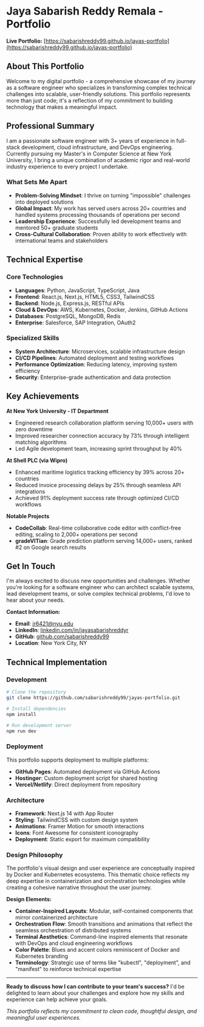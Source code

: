 # Jaya Sabarish Reddy Remala - Portfolio

**Live Portfolio:** [https://sabarishreddy99.github.io/jayas-portfolio](https://sabarishreddy99.github.io/jayas-portfolio)

## About This Portfolio

Welcome to my digital portfolio - a comprehensive showcase of my journey as a software engineer who specializes in transforming complex technical challenges into scalable, user-friendly solutions. This portfolio represents more than just code; it's a reflection of my commitment to building technology that makes a meaningful impact.

## Professional Summary

I am a passionate software engineer with 3+ years of experience in full-stack development, cloud infrastructure, and DevOps engineering. Currently pursuing my Master's in Computer Science at New York University, I bring a unique combination of academic rigor and real-world industry experience to every project I undertake.

### What Sets Me Apart

- **Problem-Solving Mindset**: I thrive on turning "impossible" challenges into deployed solutions
- **Global Impact**: My work has served users across 20+ countries and handled systems processing thousands of operations per second
- **Leadership Experience**: Successfully led development teams and mentored 50+ graduate students
- **Cross-Cultural Collaboration**: Proven ability to work effectively with international teams and stakeholders

## Technical Expertise

### Core Technologies
- **Languages**: Python, JavaScript, TypeScript, Java
- **Frontend**: React.js, Next.js, HTML5, CSS3, TailwindCSS
- **Backend**: Node.js, Express.js, RESTful APIs
- **Cloud & DevOps**: AWS, Kubernetes, Docker, Jenkins, GitHub Actions
- **Databases**: PostgreSQL, MongoDB, Redis
- **Enterprise**: Salesforce, SAP Integration, OAuth2

### Specialized Skills
- **System Architecture**: Microservices, scalable infrastructure design
- **CI/CD Pipelines**: Automated deployment and testing workflows
- **Performance Optimization**: Reducing latency, improving system efficiency
- **Security**: Enterprise-grade authentication and data protection

## Key Achievements

**At New York University - IT Department**
- Engineered research collaboration platform serving 10,000+ users with zero downtime
- Improved researcher connection accuracy by 73% through intelligent matching algorithms
- Led Agile development team, increasing sprint throughput by 40%

**At Shell PLC (via Wipro)**
- Enhanced maritime logistics tracking efficiency by 39% across 20+ countries
- Reduced invoice processing delays by 25% through seamless API integrations
- Achieved 91% deployment success rate through optimized CI/CD workflows

**Notable Projects**
- **CodeCollab**: Real-time collaborative code editor with conflict-free editing, scaling to 2,000+ operations per second
- **gradeVITian**: Grade prediction platform serving 14,000+ users, ranked #2 on Google search results

## Get In Touch

I'm always excited to discuss new opportunities and challenges. Whether you're looking for a software engineer who can architect scalable systems, lead development teams, or solve complex technical problems, I'd love to hear about your needs.

**Contact Information:**
- **Email**: jr6421@nyu.edu
- **LinkedIn**: [linkedin.com/in/jayasabarishreddyr](https://linkedin.com/in/jayasabarishreddyr)
- **GitHub**: [github.com/sabarishreddy99](https://github.com/sabarishreddy99)
- **Location**: New York City, NY

## Technical Implementation

### Development
```bash
# Clone the repository
git clone https://github.com/sabarishreddy99/jayas-portfolio.git

# Install dependencies
npm install

# Run development server
npm run dev
```

### Deployment
This portfolio supports deployment to multiple platforms:
- **GitHub Pages**: Automated deployment via GitHub Actions
- **Hostinger**: Custom deployment script for shared hosting
- **Vercel/Netlify**: Direct deployment from repository

### Architecture
- **Framework**: Next.js 14 with App Router
- **Styling**: TailwindCSS with custom design system
- **Animations**: Framer Motion for smooth interactions
- **Icons**: Font Awesome for consistent iconography
- **Deployment**: Static export for maximum compatibility

### Design Philosophy
The portfolio's visual design and user experience are conceptually inspired by Docker and Kubernetes ecosystems. This thematic choice reflects my deep expertise in containerization and orchestration technologies while creating a cohesive narrative throughout the user journey.

**Design Elements:**
- **Container-Inspired Layouts**: Modular, self-contained components that mirror containerized architecture
- **Orchestration Flow**: Smooth transitions and animations that reflect the seamless orchestration of distributed systems
- **Terminal Aesthetics**: Command-line inspired elements that resonate with DevOps and cloud engineering workflows
- **Color Palette**: Blues and accent colors reminiscent of Docker and Kubernetes branding
- **Terminology**: Strategic use of terms like "kubectl", "deployment", and "manifest" to reinforce technical expertise

---

**Ready to discuss how I can contribute to your team's success?** I'd be delighted to learn about your challenges and explore how my skills and experience can help achieve your goals.

*This portfolio reflects my commitment to clean code, thoughtful design, and meaningful user experiences.*
